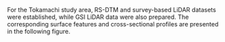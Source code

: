 For the Tokamachi study area, RS-DTM and survey-based LiDAR datasets were established, while GSI LiDAR data were also prepared. The corresponding surface features and cross-sectional profiles are presented in the following figure.
